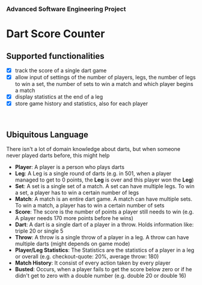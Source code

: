 ### Advanced Software Engineering Project

# Dart Score Counter

## Supported functionalities

- [x] track the score of a single dart game
- [x] allow input of settings of the number of players, legs, the number of legs to win a set, the number of sets to win a match and which player begins a match
- [x] display statistics at the end of a leg
- [x] store game history and statistics, also for each player

<br>

## Ubiquitous Language

There isn't a lot of domain knowledge about darts, but when someone never played darts before, this might help
<br>

- **Player**: A player is a person who plays darts
- **Leg**: A Leg is a single round of darts (e.g. in 501, when a player managed to get to 0 points, the **Leg** is over and this player won the **Leg**)
- **Set**: A set is a single set of a match. A set can have multiple legs. To win a set, a player has to win a certain number of legs
- **Match**: A match is an entire dart game. A match can have multiple sets. To win a match, a player has to win a certain number of sets
- **Score**: The score is the number of points a player still needs to win (e.g. A player needs 170 more points before he wins)
- **Dart**: A dart is a single dart of a player in a throw. Holds information like: triple 20 or single 5
- **Throw**: A throw is a single throw of a player in a leg. A throw can have multiple darts (might depends on game mode)
- **Player/Leg Statistics**: The Statistics are the statistics of a player in a leg or overall (e.g. checkout-quote: 20%, average throw: 180)
- **Match History**: It consist of every action taken by every player
- **Busted**: Occurs, when a player fails to get the score below zero or if he didn't get to zero with a double number (e.g. double 20 or double 16)
